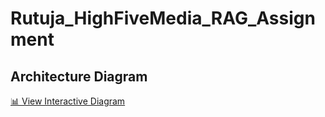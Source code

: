 # Rutuja_HighFiveMedia_RAG_Assignment

## Architecture Diagram

[📊 View Interactive Diagram](https://your-hosted-link.com/AIAssesment.drawio.html)
